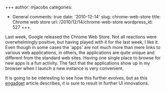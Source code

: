 +++
author: mjacobs
categories:
- General
comments: true
date: '2010-12-14'
slug: chrome-web-store
title: Chrome web store
url: /2010/12/14/chrome-web-store
wordpress_id: 527
+++


Last week, Google released the Chrome Web Store. Not all reactions were overwhelmingly positive, but having played with it for the last week, I like it. Even though in some cases the 'apps' are not much more than mere links to various web applications, in others, the applications are quite unique and different from the standard web sites. Having one single place to browse for new apps is a fun activity. The fact that the applications show up in my browser when I launch a new instance is very convenient. 

It is going to be interesting to see how this further evolves, but as this [engadget](http://www.engadget.com/2010/12/10/chrome-web-store-html5-and-the-ipad-symbiosis-at-its-best/) article describes, it is sure to result in further UI innovations.
